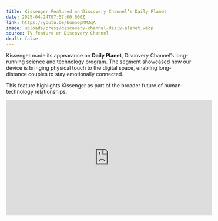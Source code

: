```yaml
---
title: Kissenger Featured on Discovery Channel’s Daily Planet
date: 2025-04-24T07:57:00.000Z
link: https://youtu.be/bunnGpKM3qA
image: uploads/press/discovery-channel-daily-planet.webp
source: TV feature on Discovery Channel
draft: false
---
```

Kissenger made its appearance on **Daily Planet**, Discovery Channel’s long-running science and technology program. The segment showcased how our device is bringing physical touch to the digital space, enabling long-distance couples to stay emotionally connected.

This feature highlights Kissenger as part of the broader future of human-technology relationships.

<iframe width="560" height="315" src="https://www.youtube.com/embed/bunnGpKM3qA?si=WNJ1Xtrw5ig2Ahme" title="YouTube video player" frameborder="0" allow="accelerometer; autoplay; clipboard-write; encrypted-media; gyroscope; picture-in-picture; web-share" referrerpolicy="strict-origin-when-cross-origin" allowfullscreen></iframe>
